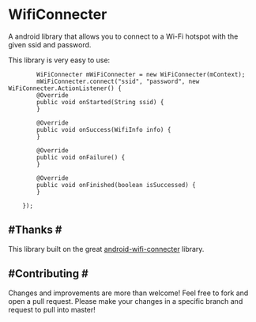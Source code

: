 WifiConnecter
=============

A android library that allows you to connect to a Wi-Fi hotspot with the given ssid and password.

This library is very easy to use:

    	    WiFiConnecter mWiFiConnecter = new WiFiConnecter(mContext);
		    mWiFiConnecter.connect("ssid", "password", new WiFiConnecter.ActionListener() {
			@Override
			public void onStarted(String ssid) {
			}

			@Override
			public void onSuccess(WifiInfo info) {
			}

			@Override
			public void onFailure() {
			}

			@Override
			public void onFinished(boolean isSuccessed) {
			}

		});

#Thanks #
----------
This library built on the great [android-wifi-connecter](https://code.google.com/p/android-wifi-connecter/ "android-wifi-connecter") library.


#Contributing #
----------

Changes and improvements are more than welcome! Feel free to fork and open a pull request. Please make your changes in a specific branch and request to pull into master!